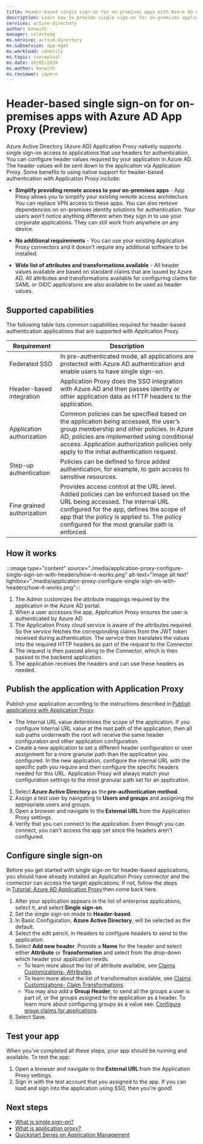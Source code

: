 ```yaml
---
title: Header-based single sign-on for on-premises apps with Azure AD App Proxy
description: Learn how to provide single sign-on for on-premises applications that are secured with header-based authentication.
services: active-directory
author: kenwith
manager: celestedg
ms.service: active-directory
ms.subservice: app-mgmt
ms.workload: identity
ms.topic: conceptual
ms.date: 10/05/2020
ms.author: kenwith
ms.reviewer: japere
---
```


# Header-based single sign-on for on-premises apps with Azure AD App Proxy (Preview)

Azure Active Directory (Azure AD) Application Proxy natively supports single sign-on access to applications that use headers for authentication. You can configure header values required by your application in Azure AD. The header values will be sent down to the application via Application Proxy. Some benefits to using native support for header-based authentication with Application Proxy include:  

* **Simplify providing remote access to your on-premises apps** - App Proxy allows you to simplify your existing remote access architecture. You can replace VPN access to these apps. You can also remove dependencies on on-premises identity solutions for authentication. Your users won't notice anything different when they sign in to use your corporate applications. They can still work from anywhere on any device.  

* **No additional requirements** - You can use your existing Application Proxy connectors and it doesn't require any additional software to be installed.  

* **Wide list of attributes and transformations available** - All header values available are based on standard claims that are issued by Azure AD. All attributes and transformations available for configuring claims for SAML or OIDC applications are also available to be used as header values. 

## Supported capabilities

The following table lists common capabilities required for header-based authentication applications that are supported with Application Proxy. 

|Requirement   |Description|
|----------|-----------|
|Federated SSO |In pre-authenticated mode, all applications are protected with Azure AD authentication and enable users to have single sign-on. |
|Header-based integration |Application Proxy does the SSO integration with Azure AD and then passes identity or other application data as HTTP headers to the application. |
|Application authorization |Common policies can be specified based on the application being accessed, the user’s group membership and other policies. In Azure AD, policies are implemented using conditional access. Application authorization policies only apply to the initial authentication request. |
|Step-up authentication |Policies can be defined to force added authentication, for example, to gain access to sensitive resources. |
|Fine grained authorization |Provides access control at the URL level. Added policies can be enforced based on the URL being accessed. The internal URL configured for the app, defines the scope of app that the policy is applied to. The policy configured for the most granular path is enforced.  |

## How it works

:::image type="content" source="./media/application-proxy-configure-single-sign-on-with-headers/how-it-works.png" alt-text="Image alt text" lightbox="./media/application-proxy-configure-single-sign-on-with-headers/how-it-works.png":::

1. The Admin customizes the attribute mappings required by the application in the Azure AD portal. 
2. When a user accesses the app, Application Proxy ensures the user is authenticated by Azure AD 
3. The Application Proxy cloud service is aware of the attributes required. So the service fetches the corresponding claims from the JWT token received during authentication. The service then translates the values into the required HTTP headers as part of the request to the Connector. 
4. The request is then passed along to the Connector, which is then passed to the backend application. 
5. The application receives the headers and can use these headers as needed. 

## Publish the application with Application Proxy

Publish your application according to the instructions described in [Publish applications with Application Proxy](application-proxy-add-on-premises-application#add-an-on-premises-app-to-azure-ad.md).  
- The Internal URL value determines the scope of the application. If you configure Internal URL value at the root path of the application, then all sub paths underneath the root will receive the same header configuration and other application configuration. 
- Create a new application to set a different header configuration or user assignment for a more granular path than the application you configured. In the new application, configure the internal URL with the specific path you require and then configure the specific headers needed for this URL. Application Proxy will always match your configuration settings to the most granular path set for an application. 

1. Select **Azure Active Directory** as the **pre-authentication method**. 
2. Assign a test user by navigating to **Users and groups** and assigning the appropriate users and groups. 
3. Open a browser and navigate to the **External URL** from the Application Proxy settings. 
4. Verify that you can connect to the application. Even though you can connect, you can't access the app yet since the headers aren't configured. 

## Configure single sign-on 
Before you get started with single sign-on for header-based applications, you should have already installed an Application Proxy connector and the connector can access the target applications. If not, follow the steps in [Tutorial: Azure AD Application Proxy](application-proxy-add-on-premises-application.md) then come back here. 

1. After your application appears in the list of enterprise applications, select it, and select **Single sign-on**. 
2. Set the single sign-on mode to **Header-based**. 
3. In Basic Configuration, **Azure Active Directory**, will be selected as the default. 
4. Select the edit pencil, in Headers to configure headers to send to the application. 
5. Select **Add new header**. Provide a **Name** for the header and select either **Attribute** or **Transformation** and select from the drop-down which header your application needs.  
    - To learn more about the list of attribute available, see [Claims Customizations- Attributes](../develop/active-directory-saml-claims-customization.md#attributes). 
    - To learn more about the list of transformation available, see [Claims Customizations- Claim Transformations](../develop/active-directory-saml-claims-customization.md#claim-transformations). 
    - You may also add a **Group Header**, to send all the groups a user is part of, or the groups assigned to the application as a header. To learn more about configuring groups as a value see: [Configure group claims for applications](../hybrid/how-to-connect-fed-group-claims.md#add-group-claims-to-tokens-for-saml-applications-using-sso-configuration). 
6. Select Save. 

## Test your app 

When you've completed all these steps, your app should be running and available. To test the app: 
1. Open a browser and navigate to the **External URL** from the Application Proxy settings. 
2. Sign in with the test account that you assigned to the app. If you can load and sign into the application using SSO, then you're good! 


## Next steps

- [What is single sign-on?](what-is-single-sign-on.md)
- [What is application proxy?](what-is-application-proxy.md)
- [Quickstart Series on Application Management](view-applications-portal.md)